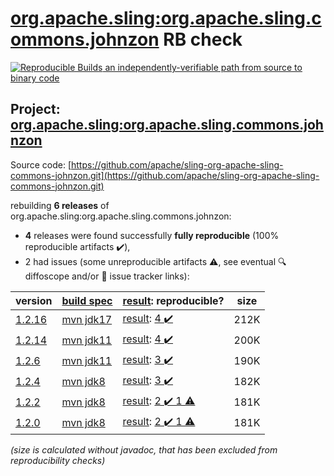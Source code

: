 [org.apache.sling:org.apache.sling.commons.johnzon](https://central.sonatype.com/artifact/org.apache.sling/org.apache.sling.commons.johnzon/1.2.16/versions) RB check
=======

[![Reproducible Builds](https://reproducible-builds.org/images/logos/rb.svg) an independently-verifiable path from source to binary code](https://reproducible-builds.org/)

## Project: [org.apache.sling:org.apache.sling.commons.johnzon](https://central.sonatype.com/artifact/org.apache.sling/org.apache.sling.commons.johnzon/1.2.16/versions)

Source code: [https://github.com/apache/sling-org-apache-sling-commons-johnzon.git](https://github.com/apache/sling-org-apache-sling-commons-johnzon.git)

rebuilding **6 releases** of org.apache.sling:org.apache.sling.commons.johnzon:
- **4** releases were found successfully **fully reproducible** (100% reproducible artifacts :heavy_check_mark:),
- 2 had issues (some unreproducible artifacts :warning:, see eventual :mag: diffoscope and/or :memo: issue tracker links):

| version | [build spec](/BUILDSPEC.md) | [result](https://reproducible-builds.org/docs/jvm/): reproducible? | size |
| -- | --------- | ------ | -- |
| [1.2.16](https://central.sonatype.com/artifact/org.apache.sling/org.apache.sling.commons.johnzon/1.2.16/pom) | [mvn jdk17](org.apache.sling.commons.johnzon-1.2.16.buildspec) | [result](org.apache.sling.commons.johnzon-1.2.16.buildinfo): [4 :heavy_check_mark: ](org.apache.sling.commons.johnzon-1.2.16.buildcompare) | 212K |
| [1.2.14](https://central.sonatype.com/artifact/org.apache.sling/org.apache.sling.commons.johnzon/1.2.14/pom) | [mvn jdk11](org.apache.sling.commons.johnzon-1.2.14.buildspec) | [result](org.apache.sling.commons.johnzon-1.2.14.buildinfo): [4 :heavy_check_mark: ](org.apache.sling.commons.johnzon-1.2.14.buildcompare) | 200K |
| [1.2.6](https://central.sonatype.com/artifact/org.apache.sling/org.apache.sling.commons.johnzon/1.2.6/pom) | [mvn jdk11](org.apache.sling.commons.johnzon-1.2.6.buildspec) | [result](org.apache.sling.commons.johnzon-1.2.6.buildinfo): [3 :heavy_check_mark: ](org.apache.sling.commons.johnzon-1.2.6.buildcompare) | 190K |
| [1.2.4](https://central.sonatype.com/artifact/org.apache.sling/org.apache.sling.commons.johnzon/1.2.4/pom) | [mvn jdk8](org.apache.sling.commons.johnzon-1.2.4.buildspec) | [result](org.apache.sling.commons.johnzon-1.2.4.buildinfo): [3 :heavy_check_mark: ](org.apache.sling.commons.johnzon-1.2.4.buildcompare) | 182K |
| [1.2.2](https://central.sonatype.com/artifact/org.apache.sling/org.apache.sling.commons.johnzon/1.2.2/pom) | [mvn jdk8](org.apache.sling.commons.johnzon-1.2.2.buildspec) | [result](org.apache.sling.commons.johnzon-1.2.2.buildinfo): [2 :heavy_check_mark:  1 :warning:](org.apache.sling.commons.johnzon-1.2.2.buildcompare) | 181K |
| [1.2.0](https://central.sonatype.com/artifact/org.apache.sling/org.apache.sling.commons.johnzon/1.2.0/pom) | [mvn jdk8](org.apache.sling.commons.johnzon-1.2.0.buildspec) | [result](org.apache.sling.commons.johnzon-1.2.0.buildinfo): [2 :heavy_check_mark:  1 :warning:](org.apache.sling.commons.johnzon-1.2.0.buildcompare) | 181K |

<i>(size is calculated without javadoc, that has been excluded from reproducibility checks)</i>
